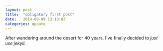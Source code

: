 ```yaml
---
layout: post
title:  "obligatory first post"
date:   2014-08-09 13:19:03
categories: update
---
```


After wandering around the desert for 40 years, I've finally decided to *just use jekyll.* 
